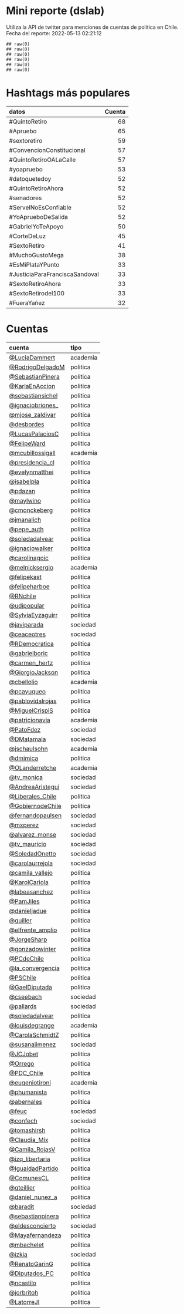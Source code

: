 
# Mini reporte (dslab)

Utiliza la API de twitter para menciones de cuentas de politica en
Chile. Fecha del reporte: 2022-05-13 02:21:12

    ## raw(0)
    ## raw(0)
    ## raw(0)
    ## raw(0)
    ## raw(0)
    ## raw(0)

# Hashtags más populares

| datos                           | Cuenta |
|:--------------------------------|-------:|
| \#QuintoRetiro                  |     68 |
| \#Apruebo                       |     65 |
| \#sextoretiro                   |     59 |
| \#ConvencionConstitucional      |     57 |
| \#QuintoRetiroOALaCalle         |     57 |
| \#yoapruebo                     |     53 |
| \#datoquetedoy                  |     52 |
| \#QuintoRetiroAhora             |     52 |
| \#senadores                     |     52 |
| \#ServelNoEsConfiable           |     52 |
| \#YoAprueboDeSalida             |     52 |
| \#GabrielYoTeApoyo              |     50 |
| \#CorteDeLuz                    |     45 |
| \#SextoRetiro                   |     41 |
| \#MuchoGustoMega                |     38 |
| \#EsMiPlataYPunto               |     33 |
| \#JusticiaParaFranciscaSandoval |     33 |
| \#SextoRetiroAhora              |     33 |
| \#SextoRetirodel100             |     33 |
| \#FueraYañez                    |     32 |

# Cuentas

| cuenta                                                                              | tipo     |
|:------------------------------------------------------------------------------------|:---------|
| <a href="https://twitter.com/LuciaDammert" target="_blank">@LuciaDammert</a>        | academia |
| <a href="https://twitter.com/RodrigoDelgadoM" target="_blank">@RodrigoDelgadoM</a>  | politica |
| <a href="https://twitter.com/SebastianPinera" target="_blank">@SebastianPinera</a>  | politica |
| <a href="https://twitter.com/KarlaEnAccion" target="_blank">@KarlaEnAccion</a>      | politica |
| <a href="https://twitter.com/sebastiansichel" target="_blank">@sebastiansichel</a>  | politica |
| <a href="https://twitter.com/ignaciobriones_" target="_blank">@ignaciobriones\_</a> | politica |
| <a href="https://twitter.com/mjose_zaldivar" target="_blank">@mjose_zaldivar</a>    | politica |
| <a href="https://twitter.com/desbordes" target="_blank">@desbordes</a>              | politica |
| <a href="https://twitter.com/LucasPalaciosC" target="_blank">@LucasPalaciosC</a>    | politica |
| <a href="https://twitter.com/FelipeWard" target="_blank">@FelipeWard</a>            | politica |
| <a href="https://twitter.com/mcubillossigall" target="_blank">@mcubillossigall</a>  | academia |
| <a href="https://twitter.com/presidencia_cl" target="_blank">@presidencia_cl</a>    | politica |
| <a href="https://twitter.com/evelynmatthei" target="_blank">@evelynmatthei</a>      | politica |
| <a href="https://twitter.com/isabelpla" target="_blank">@isabelpla</a>              | politica |
| <a href="https://twitter.com/pdazan" target="_blank">@pdazan</a>                    | politica |
| <a href="https://twitter.com/maylwino" target="_blank">@maylwino</a>                | politica |
| <a href="https://twitter.com/cmonckeberg" target="_blank">@cmonckeberg</a>          | politica |
| <a href="https://twitter.com/jmanalich" target="_blank">@jmanalich</a>              | politica |
| <a href="https://twitter.com/pepe_auth" target="_blank">@pepe_auth</a>              | politica |
| <a href="https://twitter.com/soledadalvear" target="_blank">@soledadalvear</a>      | politica |
| <a href="https://twitter.com/ignaciowalker" target="_blank">@ignaciowalker</a>      | politica |
| <a href="https://twitter.com/carolinagoic" target="_blank">@carolinagoic</a>        | politica |
| <a href="https://twitter.com/melnicksergio" target="_blank">@melnicksergio</a>      | academia |
| <a href="https://twitter.com/felipekast" target="_blank">@felipekast</a>            | politica |
| <a href="https://twitter.com/felipeharboe" target="_blank">@felipeharboe</a>        | politica |
| <a href="https://twitter.com/RNchile" target="_blank">@RNchile</a>                  | politica |
| <a href="https://twitter.com/udipopular" target="_blank">@udipopular</a>            | politica |
| <a href="https://twitter.com/SylviaEyzaguirr" target="_blank">@SylviaEyzaguirr</a>  | politica |
| <a href="https://twitter.com/javiparada" target="_blank">@javiparada</a>            | sociedad |
| <a href="https://twitter.com/ceaceotres" target="_blank">@ceaceotres</a>            | sociedad |
| <a href="https://twitter.com/RDemocratica" target="_blank">@RDemocratica</a>        | politica |
| <a href="https://twitter.com/gabrielboric" target="_blank">@gabrielboric</a>        | politica |
| <a href="https://twitter.com/carmen_hertz" target="_blank">@carmen_hertz</a>        | politica |
| <a href="https://twitter.com/GiorgioJackson" target="_blank">@GiorgioJackson</a>    | politica |
| <a href="https://twitter.com/cbellolio" target="_blank">@cbellolio</a>              | academia |
| <a href="https://twitter.com/pcayuqueo" target="_blank">@pcayuqueo</a>              | politica |
| <a href="https://twitter.com/pablovidalrojas" target="_blank">@pablovidalrojas</a>  | politica |
| <a href="https://twitter.com/MiguelCrispiS" target="_blank">@MiguelCrispiS</a>      | politica |
| <a href="https://twitter.com/patricionavia" target="_blank">@patricionavia</a>      | academia |
| <a href="https://twitter.com/PatoFdez" target="_blank">@PatoFdez</a>                | sociedad |
| <a href="https://twitter.com/DMatamala" target="_blank">@DMatamala</a>              | sociedad |
| <a href="https://twitter.com/jschaulsohn" target="_blank">@jschaulsohn</a>          | academia |
| <a href="https://twitter.com/dmimica" target="_blank">@dmimica</a>                  | politica |
| <a href="https://twitter.com/OLanderretche" target="_blank">@OLanderretche</a>      | academia |
| <a href="https://twitter.com/tv_monica" target="_blank">@tv_monica</a>              | sociedad |
| <a href="https://twitter.com/AndreaAristegui" target="_blank">@AndreaAristegui</a>  | sociedad |
| <a href="https://twitter.com/Liberales_Chile" target="_blank">@Liberales_Chile</a>  | politica |
| <a href="https://twitter.com/GobiernodeChile" target="_blank">@GobiernodeChile</a>  | politica |
| <a href="https://twitter.com/fernandopaulsen" target="_blank">@fernandopaulsen</a>  | sociedad |
| <a href="https://twitter.com/mxperez" target="_blank">@mxperez</a>                  | sociedad |
| <a href="https://twitter.com/alvarez_monse" target="_blank">@alvarez_monse</a>      | sociedad |
| <a href="https://twitter.com/tv_mauricio" target="_blank">@tv_mauricio</a>          | sociedad |
| <a href="https://twitter.com/SoledadOnetto" target="_blank">@SoledadOnetto</a>      | sociedad |
| <a href="https://twitter.com/carolaurrejola" target="_blank">@carolaurrejola</a>    | sociedad |
| <a href="https://twitter.com/camila_vallejo" target="_blank">@camila_vallejo</a>    | politica |
| <a href="https://twitter.com/KarolCariola" target="_blank">@KarolCariola</a>        | politica |
| <a href="https://twitter.com/labeasanchez" target="_blank">@labeasanchez</a>        | politica |
| <a href="https://twitter.com/PamJiles" target="_blank">@PamJiles</a>                | politica |
| <a href="https://twitter.com/danieljadue" target="_blank">@danieljadue</a>          | politica |
| <a href="https://twitter.com/guiller" target="_blank">@guiller</a>                  | politica |
| <a href="https://twitter.com/elfrente_amplio" target="_blank">@elfrente_amplio</a>  | politica |
| <a href="https://twitter.com/JorgeSharp" target="_blank">@JorgeSharp</a>            | politica |
| <a href="https://twitter.com/gonzadowinter" target="_blank">@gonzadowinter</a>      | politica |
| <a href="https://twitter.com/PCdeChile" target="_blank">@PCdeChile</a>              | politica |
| <a href="https://twitter.com/la_convergencia" target="_blank">@la_convergencia</a>  | politica |
| <a href="https://twitter.com/PSChile" target="_blank">@PSChile</a>                  | politica |
| <a href="https://twitter.com/GaelDiputada" target="_blank">@GaelDiputada</a>        | politica |
| <a href="https://twitter.com/cseebach" target="_blank">@cseebach</a>                | sociedad |
| <a href="https://twitter.com/pallards" target="_blank">@pallards</a>                | sociedad |
| <a href="https://twitter.com/soledadalvear" target="_blank">@soledadalvear</a>      | politica |
| <a href="https://twitter.com/louisdegrange" target="_blank">@louisdegrange</a>      | academia |
| <a href="https://twitter.com/CarolaSchmidtZ" target="_blank">@CarolaSchmidtZ</a>    | politica |
| <a href="https://twitter.com/susanajimenez" target="_blank">@susanajimenez</a>      | sociedad |
| <a href="https://twitter.com/JCJobet" target="_blank">@JCJobet</a>                  | politica |
| <a href="https://twitter.com/Orrego" target="_blank">@Orrego</a>                    | politica |
| <a href="https://twitter.com/PDC_Chile" target="_blank">@PDC_Chile</a>              | politica |
| <a href="https://twitter.com/eugeniotironi" target="_blank">@eugeniotironi</a>      | academia |
| <a href="https://twitter.com/phumanista" target="_blank">@phumanista</a>            | politica |
| <a href="https://twitter.com/abernales" target="_blank">@abernales</a>              | politica |
| <a href="https://twitter.com/feuc" target="_blank">@feuc</a>                        | sociedad |
| <a href="https://twitter.com/confech" target="_blank">@confech</a>                  | sociedad |
| <a href="https://twitter.com/tomashirsh" target="_blank">@tomashirsh</a>            | politica |
| <a href="https://twitter.com/Claudia_Mix" target="_blank">@Claudia_Mix</a>          | politica |
| <a href="https://twitter.com/Camila_RojasV" target="_blank">@Camila_RojasV</a>      | politica |
| <a href="https://twitter.com/izq_libertaria" target="_blank">@izq_libertaria</a>    | politica |
| <a href="https://twitter.com/IgualdadPartido" target="_blank">@IgualdadPartido</a>  | politica |
| <a href="https://twitter.com/ComunesCL" target="_blank">@ComunesCL</a>              | politica |
| <a href="https://twitter.com/gteillier" target="_blank">@gteillier</a>              | politica |
| <a href="https://twitter.com/daniel_nunez_a" target="_blank">@daniel_nunez_a</a>    | politica |
| <a href="https://twitter.com/baradit" target="_blank">@baradit</a>                  | sociedad |
| <a href="https://twitter.com/sebastianpinera" target="_blank">@sebastianpinera</a>  | politica |
| <a href="https://twitter.com/eldesconcierto" target="_blank">@eldesconcierto</a>    | sociedad |
| <a href="https://twitter.com/Mayafernandeza" target="_blank">@Mayafernandeza</a>    | politica |
| <a href="https://twitter.com/mbachelet" target="_blank">@mbachelet</a>              | politica |
| <a href="https://twitter.com/izkia" target="_blank">@izkia</a>                      | sociedad |
| <a href="https://twitter.com/RenatoGarinG" target="_blank">@RenatoGarinG</a>        | politica |
| <a href="https://twitter.com/Diputados_PC" target="_blank">@Diputados_PC</a>        | politica |
| <a href="https://twitter.com/ncastilo" target="_blank">@ncastilo</a>                | politica |
| <a href="https://twitter.com/jorbritoh" target="_blank">@jorbritoh</a>              | politica |
| <a href="https://twitter.com/LatorreJI" target="_blank">@LatorreJI</a>              | politica |

